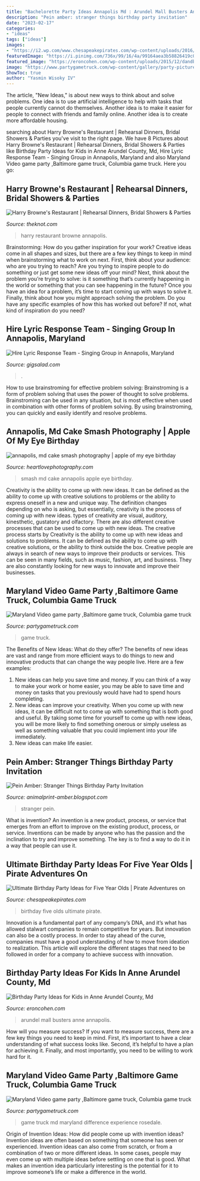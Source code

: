 ```yaml
---
title: "Bachelorette Party Ideas Annapolis Md : Arundel Mall Busters Anne Annapolis"
description: "Pein amber: stranger things birthday party invitation"
date: "2023-02-17"
categories:
- "ideas"
tags: ["ideas"]
images:
- "https://i2.wp.com/www.chesapeakepirates.com/wp-content/uploads/2016/02/feature5thbirthday.png?fit=800%2C530&amp;ssl=1"
featuredImage: "https://i.pinimg.com/736x/99/16/4a/99164aea3b58826419c09e975f598435.jpg"
featured_image: "https://eroncohen.com/wp-content/uploads/2015/12/dandbarundelmillsmallparty.jpg"
image: "https://www.partygametruck.com/wp-content/gallery/party-pictures_1/img_0586.jpg"
ShowToc: true
author: "Yasmin Wisoky IV"
---
```



The article, "New Ideas," is about new ways to think about and solve problems. One idea is to use artificial intelligence to help with tasks that people currently cannot do themselves. Another idea is to make it easier for people to connect with friends and family online. Another idea is to create more affordable housing.

	

		
searching about Harry Browne&#039;s Restaurant | Rehearsal Dinners, Bridal Showers &amp; Parties you've visit to the right page. We have 8 Pictures about Harry Browne&#039;s Restaurant | Rehearsal Dinners, Bridal Showers &amp; Parties like Birthday Party Ideas for Kids in Anne Arundel County, Md, Hire Lyric Response Team - Singing Group in Annapolis, Maryland and also Maryland Video game party ,Baltimore game truck, Columbia game truck. Here you go:
		
    
## Harry Browne&#039;s Restaurant | Rehearsal Dinners, Bridal Showers &amp; Parties

<img loading=lazy src="https://media-api.xogrp.com/images/e849b0e4-c11d-40be-a07a-7915014a3ce6~rs_640.480" onerror="this.onerror=null;this.src='https://tse3.mm.bing.net/th?id=OIP.AKjFwS8lnaTT8pNtwZ07jAHaFj&amp;pid=15.1';" alt="Harry Browne&#039;s Restaurant | Rehearsal Dinners, Bridal Showers &amp; Parties">

_Source: theknot.com_

>harry restaurant browne annapolis. 

	

Brainstorming: How do you gather inspiration for your work?
Creative ideas come in all shapes and sizes, but there are a few key things to keep in mind when brainstorming what to work on next. First, think about your audience: who are you trying to reach? Are you trying to inspire people to do something or just get some new ideas off your mind? Next, think about the problem you’re trying to solve: is it something that’s currently happening in the world or something that you can see happening in the future? Once you have an idea for a problem, it’s time to start coming up with ways to solve it. Finally, think about how you might approach solving the problem. Do you have any specific examples of how this has worked out before? If not, what kind of inspiration do you need?

    
## Hire Lyric Response Team - Singing Group In Annapolis, Maryland

<img loading=lazy src="https://img.youtube.com/vi/I9Yfvez-fhc/maxresdefault.jpg" onerror="this.onerror=null;this.src='https://tse1.mm.bing.net/th?id=OIP.5pGTHaQE_c9ulszX2N34qAHaEK&amp;pid=15.1';" alt="Hire Lyric Response Team - Singing Group in Annapolis, Maryland">

_Source: gigsalad.com_

>. 

	

How to use brainstroming for effective problem solving:
Brainstroming is a form of problem solving that uses the power of thought to solve problems. Brainstroming can be used in any situation, but is most effective when used in combination with other forms of problem solving. By using brainstroming, you can quickly and easily identify and resolve problems.

    
## Annapolis, Md Cake Smash Photography | Apple Of My Eye Birthday

<img loading=lazy src="http://heartlovephotography.com/wp-content/uploads/2015/10/1F7A1110-1024x682.jpg" onerror="this.onerror=null;this.src='https://tse1.mm.bing.net/th?id=OIP.qq9PYiE3FnlHLZwia-XGIgHaE7&amp;pid=15.1';" alt="annapolis, md cake smash photography | apple of my eye birthday">

_Source: heartlovephotography.com_

>smash md cake annapolis apple eye birthday. 

	

Creativity is the ability to come up with new ideas. It can be defined as the ability to come up with creative solutions to problems or the ability to express oneself in a new and unique way. The definition changes depending on who is asking, but essentially, creativity is the process of coming up with new ideas. types of creativity are visual, auditory, kinesthetic, gustatory and olfactory. There are also different creative processes that can be used to come up with new ideas. The creative process starts by
Creativity is the ability to come up with new ideas and solutions to problems. It can be defined as the ability to come up with creative solutions, or the ability to think outside the box. Creative people are always in search of new ways to improve their products or services. This can be seen in many fields, such as music, fashion, art, and business. They are also constantly looking for new ways to innovate and improve their businesses.

    
## Maryland Video Game Party ,Baltimore Game Truck, Columbia Game Truck

<img loading=lazy src="https://www.partygametruck.com/wp-content/gallery/party-pictures_1/img_0586.jpg" onerror="this.onerror=null;this.src='https://tse2.mm.bing.net/th?id=OIP.MFtMUNqJLsjOm_-z6H9IBgHaFj&amp;pid=15.1';" alt="Maryland Video game party ,Baltimore game truck, Columbia game truck">

_Source: partygametruck.com_

>game truck. 

	

The Benefits of New Ideas: What do they offer?
The benefits of new ideas are vast and range from more efficient ways to do things to new and innovative products that can change the way people live. Here are a few examples: 
1. New ideas can help you save time and money. If you can think of a way to make your work or home easier, you may be able to save time and money on tasks that you previously would have had to spend hours completing. 
2. New ideas can improve your creativity. When you come up with new ideas, it can be difficult not to come up with something that is both good and useful. By taking some time for yourself to come up with new ideas, you will be more likely to find something onerous or simply useless as well as something valuable that you could implement into your life immediately. 
3. New ideas can make life easier.

    
## Pein Amber: Stranger Things Birthday Party Invitation

<img loading=lazy src="https://i.pinimg.com/736x/99/16/4a/99164aea3b58826419c09e975f598435.jpg" onerror="this.onerror=null;this.src='https://tse4.mm.bing.net/th?id=OIP.TB7WGClRyQmBSk05MvXZlQHaLG&amp;pid=15.1';" alt="Pein Amber: Stranger Things Birthday Party Invitation">

_Source: animalprint-amber.blogspot.com_

>stranger pein. 

	

What is invention?
An invention is a new product, process, or service that emerges from an effort to improve on the existing product, process, or service. Inventions can be made by anyone who has the passion and the inclination to try and improve something. The key is to find a way to do it in a way that people can use it.

    
## Ultimate Birthday Party Ideas For Five Year Olds | Pirate Adventures On

<img loading=lazy src="https://i2.wp.com/www.chesapeakepirates.com/wp-content/uploads/2016/02/feature5thbirthday.png?fit=800%2C530&amp;ssl=1" onerror="this.onerror=null;this.src='https://tse4.mm.bing.net/th?id=OIP.KWENwqt9jw6xduTKTUoTYAHaE6&amp;pid=15.1';" alt="Ultimate Birthday Party Ideas for Five Year Olds | Pirate Adventures on">

_Source: chesapeakepirates.com_

>birthday five olds ultimate pirate. 

	

Innovation is a fundamental part of any company’s DNA, and it’s what has allowed stalwart companies to remain competitive for years. But innovation can also be a costly process. In order to stay ahead of the curve, companies must have a good understanding of how to move from ideation to realization. This article will explore the different stages that need to be followed in order for a company to achieve success with innovation.

    
## Birthday Party Ideas For Kids In Anne Arundel County, Md

<img loading=lazy src="https://eroncohen.com/wp-content/uploads/2015/12/dandbarundelmillsmallparty.jpg" onerror="this.onerror=null;this.src='https://tse4.mm.bing.net/th?id=OIP.ePNCDWJDVZxeC8QgqhHtggHaHQ&amp;pid=15.1';" alt="Birthday Party Ideas for Kids in Anne Arundel County, Md">

_Source: eroncohen.com_

>arundel mall busters anne annapolis. 

	

How will you measure success?
If you want to measure success, there are a few key things you need to keep in mind. First, it’s important to have a clear understanding of what success looks like. Second, it’s helpful to have a plan for achieving it. Finally, and most importantly, you need to be willing to work hard for it.

    
## Maryland Video Game Party ,Baltimore Game Truck, Columbia Game Truck

<img loading=lazy src="https://www.partygametruck.com/wp-content/gallery/party-pictures_1/img_0315.jpg" onerror="this.onerror=null;this.src='https://tse3.mm.bing.net/th?id=OIP.P-brWvFr9bI0YDKMGsnr5wHaFj&amp;pid=15.1';" alt="Maryland Video game party ,Baltimore game truck, Columbia game truck">

_Source: partygametruck.com_

>game truck md maryland difference experience rosedale. 

	

Origin of Invention Ideas: How did people come up with invention ideas?
Invention ideas are often based on something that someone has seen or experienced. Invention ideas can also come from scratch, or from a combination of two or more different ideas. In some cases, people may even come up with multiple ideas before settling on one that is good. What makes an invention idea particularly interesting is the potential for it to improve someone’s life or make a difference in the world.

